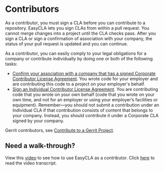 # Contributors

As a contributor, you must sign a CLA before you can contribute to a repository. EasyCLA lets you sign CLAs from within a pull request. You cannot merge changes into a project until the CLA checks pass. After you sign a CLA or sign a confirmation of association with your company, the status of your pull request is updated and you can continue.

As a contributor, you can easily comply to your legal obligations for a company or contribute individually by doing one or both of the following tasks:

* ​[Confirm your association with a company that has a signed Corporate Contributor License Agreement](contribute-to-a-github-company-project.md). You wrote code for your employer and are contributing this code to a project on your employer's behalf.
* ​[Sign an Individual Contributor License Agreement](sign-a-cla-as-an-individual-contributor-to-github.md). You are contributing code that you wrote on your own behalf \(code that you wrote on your own time, and not for an employer or using your employer’s facilities or equipment\). Remember—you should not submit a contribution under an Individual CLA if that contribution consists of content that belongs to your company. Instead, you should contribute it under a Corporate CLA signed by your company.

Gerrit contributors, see [Contribute to a Gerrit Project](contribute-to-a-gerrit-project.md).

## Need a walk-through? <a id="need-a-walk-through"></a>

View this [video](https://www.youtube.com/watch?v=WvKX10S7FOk&feature=youtu.be) to see how to use EasyCLA as a contributor. Click [here](https://github.com/communitybridge/easycla/blob/master/docs/contributor-console-video-script.md) to read the video transcript.

